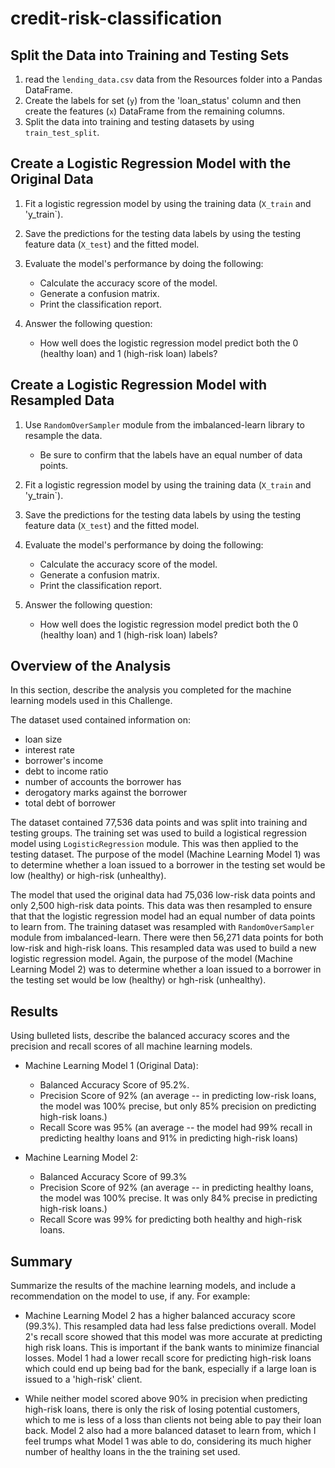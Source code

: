 # credit-risk-classification

## Split the Data into Training and Testing Sets

1. read the `lending_data.csv` data from the Resources folder into a Pandas DataFrame.
2. Create the labels for set (`y`) from the 'loan_status' column and then create the features (`x`) DataFrame from the remaining columns. 
3. Split the data into training and testing datasets by using `train_test_split`. 


## Create a Logistic Regression Model with the Original Data

1. Fit a logistic regression model by using the training data (`X_train` and 'y_train`). 
2. Save the predictions for the testing data labels by using the testing feature data (`X_test`) and the fitted model. 
3. Evaluate the model's performance by doing the following:
   * Calculate the accuracy score of the model. 
   * Generate a confusion matrix. 
   * Print the classification report. 

4. Answer the following question:
   * How well does the logistic regression model predict both the 0 (healthy loan) and 1 (high-risk loan) labels?

## Create a Logistic Regression Model with Resampled Data

1. Use `RandomOverSampler` module from the imbalanced-learn library to resample the data.
   * Be sure to confirm that the labels have an equal number of data points.
2. Fit a logistic regression model by using the training data (`X_train` and 'y_train`). 
3. Save the predictions for the testing data labels by using the testing feature data (`X_test`) and the fitted model. 
4. Evaluate the model's performance by doing the following:
   * Calculate the accuracy score of the model. 
   * Generate a confusion matrix. 
   * Print the classification report. 

4. Answer the following question:
   * How well does the logistic regression model predict both the 0 (healthy loan) and 1 (high-risk loan) labels?


## Overview of the Analysis

In this section, describe the analysis you completed for the machine learning models used in this Challenge. 

The dataset used contained information on:
  * loan size
  * interest rate
  * borrower's income
  * debt to income ratio
  * number of accounts the borrower has
  * derogatory marks against the borrower
  * total debt of borrower

The dataset contained 77,536 data points and was split into training and testing groups. The training set was used to build a logistical regression model using `LogisticRegression` module. This was then applied to the testing dataset. The purpose of the model (Machine Learning Model 1) was to determine whether a loan issued to a borrower in the testing set would be low (healthy) or high-risk (unhealthy). 

The model that used the original data had 75,036 low-risk data points and only 2,500 high-risk data points. This data was then resampled to ensure that that the logistic regression model had an equal number of data points to learn from. The training dataset was resampled with `RandomOverSampler` module from imbalanced-learn. There were then 56,271 data points for both low-risk and high-risk loans. This resampled data was used to build a new logistic regression model. Again, the purpose of the model (Machine Learning Model 2) was to determine whether a loan issued to a borrower in the testing set would be low (healthy) or hgh-risk (unhealthy). 

## Results

Using bulleted lists, describe the balanced accuracy scores and the precision and recall scores of all machine learning models.

* Machine Learning Model 1 (Original Data):
  * Balanced Accuracy Score of 95.2%. 
  * Precision Score of 92% (an average -- in predicting low-risk loans, the model was 100% precise, but only 85% precision on predicting high-risk loans.)
  * Recall Score was 95% (an average --  the model had 99% recall in predicting healthy loans and 91% in predicting high-risk loans)


* Machine Learning Model 2:
  * Balanced Accuracy Score of 99.3%
  * Precision Score of 92% (an average -- in predicting healthy loans, the model was 100% precise. It was only 84% precise in predicting high-risk loans.)
  * Recall Score was 99% for predicting both healthy and high-risk loans. 

## Summary

Summarize the results of the machine learning models, and include a recommendation on the model to use, if any. For example:

* Machine Learning Model 2 has a higher balanced accuracy score (99.3%). This resampled data had less false predictions overall. Model 2's recall score showed that this model was more accurate at predicting high risk loans. This is important if the bank wants to minimize financial losses. Model 1 had a lower recall score for predicting high-risk loans which could end up being bad for the bank, especially if a large loan is issued to a 'high-risk' client.

* While neither model scored above 90% in precision when predicting high-risk loans, there is only the risk of losing potential customers, which to me is less of a loss than clients not being able to pay their loan back. Model 2 also had a more balanced dataset to learn from, which I feel trumps what Model 1 was able to do, considering its much higher number of healthy loans in the the training set used. 
